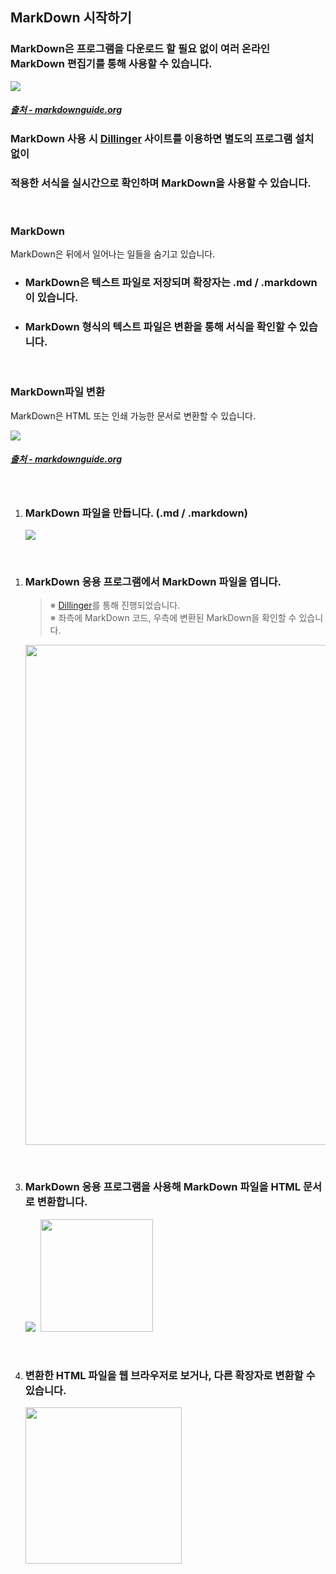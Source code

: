 ## **MarkDown 시작하기**
### MarkDown은 프로그램을 다운로드 할 필요 없이 여러 온라인 MarkDown 편집기를 통해 사용할 수 있습니다.
<img src="https://user-images.githubusercontent.com/45596014/193408151-62d3138f-8fdb-422c-95c7-8cc461ce2850.png">

##### [출처 - markdownguide.org](https://www.markdownguide.org/getting-started/#websites)

### MarkDown 사용 시 **[Dillinger](https://papago.naver.net/apis/site/proxy?url=https%3A%2F%2Fdillinger.io%2F)** 사이트를 이용하면 별도의 프로그램 설치 없이
### 적용한 서식을 실시간으로 확인하며 MarkDown을 사용할 수 있습니다.

<br>

### **MarkDown**
MarkDown은 뒤에서 일어나는 일들을 숨기고 있습니다.

- ### MarkDown은 **텍스트 파일**로 저장되며 확장자는 **.md / .markdown** 이 있습니다.
- ### MarkDown 형식의 텍스트 파일은 변환을 통해 서식을 확인할 수 있습니다.

<br>

### **MarkDown파일 변환**
MarkDown은 HTML 또는 인쇄 가능한 문서로 변환할 수 있습니다.

<kbd>
<img src="https://user-images.githubusercontent.com/45596014/193408747-286da849-0b84-4198-817d-8131112d8f25.png">
</kbd>

##### [출처 - markdownguide.org](https://www.markdownguide.org/getting-started/#websites)

<br>

1. ### MarkDown 파일을 만듭니다. (.md / .markdown)<br>
    <kbd>
    <img src="https://user-images.githubusercontent.com/45596014/193409534-69d13dd7-65ed-43ab-9ecd-9b5215d8e8de.jpg">
    </kbd>

<br>

1. ### MarkDown 응용 프로그램에서 MarkDown 파일을 엽니다.
   >※ [Dillinger](https://papago.naver.net/apis/site/proxy?url=https%3A%2F%2Fdillinger.io%2F)를 통해 진행되었습니다.<br>
   >※ 좌측에 MarkDown 코드, 우측에 변환된 MarkDown을 확인할 수 있습니다.

    <kbd>
    <img width="800" src="https://user-images.githubusercontent.com/45596014/193409849-00741064-9f2c-4fff-b6d4-0c412337908c.jpg">
    </kbd>

<br>

3. ### MarkDown 응용 프로그램을 사용해 MarkDown 파일을 HTML 문서로 변환합니다.

    <kbd>
    <img src="https://user-images.githubusercontent.com/45596014/193409948-cc069af3-3d05-4f14-bf43-3d1e92b5eca2.png">
    <img width="180" src="https://user-images.githubusercontent.com/45596014/193410019-c0517bcd-395e-4dd2-b5b6-25e57f1ad46d.jpg">
    </kbd>

<br>

4. ### 변환한 HTML 파일을 웹 브라우저로 보거나, 다른 확장자로 변환할 수 있습니다.

    <kbd>
    <img width="250" src="https://user-images.githubusercontent.com/45596014/193410198-563bccd0-b547-427e-b0d4-ccc584c44a88.jpg">
    </kbd>

